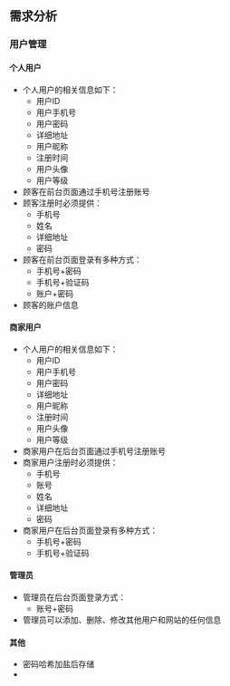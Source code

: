 ## 需求分析
### 用户管理
#### 个人用户
- 个人用户的相关信息如下：
	- 用户ID
	- 用户手机号
	- 用户密码
	- 详细地址
	- 用户昵称
	- 注册时间
	- 用户头像
	- 用户等级
- 顾客在前台页面通过手机号注册账号
- 顾客注册时必须提供：
	- 手机号
	- 姓名
	- 详细地址
	- 密码
- 顾客在前台页面登录有多种方式：
	- 手机号+密码
	- 手机号+验证码
	- 账户+密码
- 顾客的账户信息
#### 商家用户
- 个人用户的相关信息如下：
	- 用户ID
	- 用户手机号
	- 用户密码
	- 详细地址
	- 用户昵称
	- 注册时间
	- 用户头像
	- 用户等级
- 商家用户在后台页面通过手机号注册账号
- 商家用户注册时必须提供：
	- 手机号
	- 账号
	- 姓名
	- 详细地址
	- 密码
- 商家用户在后台页面登录有多种方式：
	- 手机号+密码
	- 手机号+验证码
#### 管理员
- 管理员在后台页面登录方式：
	- 账号+密码
- 管理员可以添加、删除、修改其他用户和网站的任何信息
#### 其他
- 密码哈希加盐后存储
- 
<!--stackedit_data:
eyJoaXN0b3J5IjpbLTE0ODk3MDU2MTYsMTI2NTE5NDg1NCwxNj
QyMDQzNTA3LC0xNDYzNjY4MzY4LC03MzYyMTcyNTYsLTE5MDEz
MTE3ODYsMzQ3ODA5NDQ2LC01NTczNjM1OV19
-->